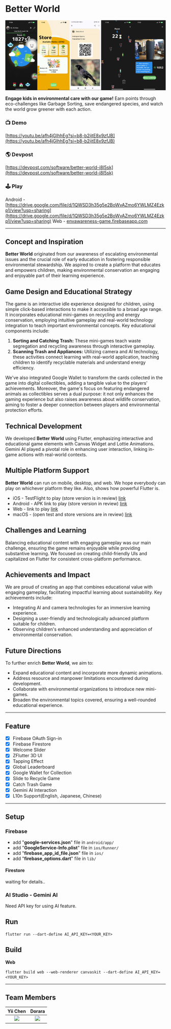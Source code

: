 # Better World

<img src="./demo/better-world.png" />

**Engage kids in environmental care with our game!** Earn points through eco-challenges like Garbage Sorting, save endangered species, and watch the world grow greener with each action.

### 📺 Demo
[https://youtu.be/afh4jGIhhEg?si=b8-b2ijtE8x9zfJB](https://youtu.be/afh4jGIhhEg?si=b8-b2ijtE8x9zfJB)

### 🌎 Devpost
[https://devpost.com/software/better-world-i8l5sk](https://devpost.com/software/better-world-i8l5sk)

### 🕹️ Play
Android - [https://drive.google.com/file/d/1QWSD3h35g5e2BoWvAZmo6YWLMZ4Ezkp1/view?usp=sharing](https://drive.google.com/file/d/1QWSD3h35g5e2BoWvAZmo6YWLMZ4Ezkp1/view?usp=sharing)
Web - [envawareness-game.firebaseapp.com](envawareness-game.firebaseapp.com)

---

## Concept and Inspiration
**Better World** originated from our awareness of escalating environmental issues and the crucial role of early education in fostering responsible environmental stewardship. We aspired to create a platform that educates and empowers children, making environmental conservation an engaging and enjoyable part of their learning experience.

## Game Design and Educational Strategy
The game is an interactive idle experience designed for children, using simple click-based interactions to make it accessible to a broad age range. It incorporates educational mini-games on recycling and energy conservation, employing intuitive gameplay and real-world technology integration to teach important environmental concepts. Key educational components include:

1. **Sorting and Catching Trash:** These mini-games teach waste segregation and recycling awareness through interactive gameplay.
2. **Scanning Trash and Appliances:** Utilizing camera and AI technology, these activities connect learning with real-world application, teaching children to identify recyclable materials and understand energy efficiency.

We've also integrated Google Wallet to transform the cards collected in the game into digital collectibles, adding a tangible value to the players' achievements. Moreover, the game's focus on featuring endangered animals as collectibles serves a dual purpose: it not only enhances the gaming experience but also raises awareness about wildlife conservation, aiming to foster a deeper connection between players and environmental protection efforts.

## Technical Development
We developed **Better World** using Flutter, emphasizing interactive and educational game elements with Canvas Widget and Lottie Animations. Gemini AI played a pivotal role in enhancing user interaction, linking in-game actions with real-world contexts.

## Multiple Platform Support
**Better World** can run on mobile, desktop, and web. We hope everybody can play on whichever platform they like. Also, shows how powerful Flutter is.
- iOS - TestFlight to play (store version is in review) [link](https://appstoreconnect.apple.com/apps/6478499075/testflight/ios/6e8c08e4-7b3d-414d-91cc-d9a6fc6c4291)
- Android - APK link to play (store version in review) [link](https://drive.google.com/file/d/1W1urHskSz4CExiHfgyALQQ3dmRsxQwOD/view)
- Web - link to play [link](https://envawareness-game.firebaseapp.com/)
- macOS - (open test and store versions are in review) [link](https://appstoreconnect.apple.com/apps/6478499075/testflight/ios/6e8c08e4-7b3d-414d-91cc-d9a6fc6c4291)

## Challenges and Learning
Balancing educational content with engaging gameplay was our main challenge, ensuring the game remains enjoyable while providing substantive learning. We focused on creating child-friendly UIs and capitalized on Flutter for consistent cross-platform performance.

## Achievements and Impact
We are proud of creating an app that combines educational value with engaging gameplay, facilitating impactful learning about sustainability. Key achievements include:

- Integrating AI and camera technologies for an immersive learning experience.
- Designing a user-friendly and technologically advanced platform suitable for children.
- Observing children's enhanced understanding and appreciation of environmental conservation.

## Future Directions
To further enrich **Better World**, we aim to:

- Expand educational content and incorporate more dynamic animations.
- Address resource and manpower limitations encountered during development.
- Collaborate with environmental organizations to introduce new mini-games.
- Broaden the environmental topics covered, ensuring a well-rounded educational experience.

---

## Feature
- [x] Firebase OAuth Sign-in
- [x] Firebase Firestore 
- [x] Welcome Slider
- [x] ZFlutter 3D UI
- [x] Tapping Effect
- [x] Global Leaderboard
- [x] Google Wallet for Collection
- [x] Slide to Recycle Game
- [x] Catch Trash Game
- [x] Gemini AI Interaction
- [x] L10n Support(English, Japanese, Chinese) 

---

## Setup

### Firebase
- add "**google-services.json**" file in `android/app/`
- add "**GoogleService-Info.plist**" file in `ios/Runner/`
- add  "**firebase_app_id_file.json**" file in `ios/`
- add "**firebase_options.dart**" file in `lib/`

#### Firestore

waiting for details..

### AI Studio - Gemini AI
Need API key for using AI feature.

## Run
```
flutter run --dart-define AI_API_KEY=<YOUR_KEY>
```

## Build

**Web**
```
flutter build web --web-renderer canvaskit --dart-define AI_API_KEY=<YOUR_KEY>
```

---

## Team Members

Yii Chen            | Dorara
:-------------------------:|:-------------------------:|
<img src="https://avatars.githubusercontent.com/u/15103960?v=4" width=100 />  |  <img src="https://avatars.githubusercontent.com/u/16376623?v=4" width=100 />
